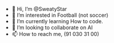 - 👋 Hi, I’m @SweatyStar
- 👀 I’m interested in Football (not soccer)
- 🌱 I’m currently learning How to code.
- 💞️ I’m looking to collaborate on AI
- 📫 How to reach me, (91 030 31 00)

<!---
SweatyStar/SweatyStar is a ✨ special ✨ repository because its `README.md` (this file) appears on your GitHub profile.
You can click the Preview link to take a look at your changes.
--->
